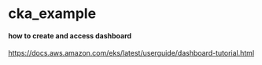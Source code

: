 # cka_example
#### how to create and access dashboard
https://docs.aws.amazon.com/eks/latest/userguide/dashboard-tutorial.html
